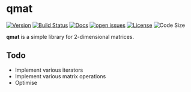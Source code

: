 # qmat
[![Version](https://img.shields.io/crates/v/qmat)](https://crates.io/crates/qmat)
[![Build Status](https://img.shields.io/github/workflow/status/Breadinator/qmat/Rust)](https://github.com/Breadinator/qmat/actions/workflows/rust.yml)
[![Docs](https://img.shields.io/docsrs/qmat)](https://docs.rs/qmat/latest)
[![open issues](https://img.shields.io/github/issues-raw/Breadinator/qmat)](https://github.com/Breadinator/qmat/issues)
[![License](https://img.shields.io/github/license/Breadinator/qmat)](https://github.com/Breadinator/qmat/blob/main/LICENSE)
![Code Size](https://img.shields.io/github/languages/code-size/Breadinator/qmat)

**qmat** is a simple library for 2-dimensional matrices.

## Todo
* Implement various iterators 
* Implement various matrix operations
* Optimise
